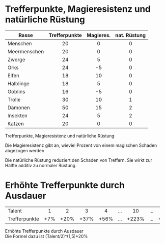 <span id="top"></span>

# Trefferpunkte, Magieresistenz und natürliche Rüstung

| Rasse        | Trefferpunkte | Magieres. | nat. Rüstung |
|--------------|:-------------:|:---------:|:------------:|
| Menschen     |      20       |     0     |      0       |
| Meermenschen |      20       |     0     |      0       |
| Zwerge       |      24       |     5     |      0       |
| Orks         |      24       |    -5     |      0       |
| Elfen        |      18       |    10     |      0       |
| Halblinge    |      18       |     5     |      0       |
| Goblins      |      16       |    -5     |      0       |
| Trolle       |      30       |    10     |      1       |
| Dämonen      |      50       |    15     |      2       |
| Insekten     |      24       |     5     |      2       |
| Katzen       |      20       |     0     |      0       |

Trefferpunkte, Magieresistenz und natürliche Rüstung

  
Die Magieresistenz gibt an, wieviel Prozent von einem magischen Schaden
abgezogen werden  
  
Die natürliche Rüstung reduziert den Schaden von Treffern. Sie wirkt zur
Hälfte additiv zu normaler Rüstung.  

# Erhöhte Trefferpunkte durch Ausdauer

|               |     |      |      |      |     |       |     |      |
|---------------|:---:|:----:|:----:|:----:|:---:|:-----:|:---:|:----:|
| Talent        |  1  |  2   |  3   |  4   | ... |  10   | ... |  15  |
| Trefferpunkte | +7% | +20% | +37% | +56% | ... | +223% | ... | +410 |

Erhöhte Trefferpunkte durch Ausdauer  
Die Formel dazu ist (Talent/2)^(1,5)\*20%

  
